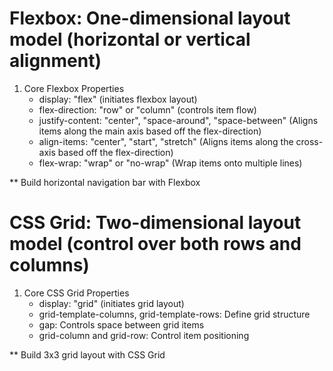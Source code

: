 # Flexbox: One-dimensional layout model (horizontal or vertical alignment)

1. Core Flexbox Properties
    - display: "flex" (initiates flexbox layout)
    - flex-direction: "row" or "column" (controls item flow)
    - justify-content: "center", "space-around", "space-between" (Aligns items along the main axis based off the flex-direction)
    - align-items: "center", "start", "stretch" (Aligns items along the cross-axis based off the flex-direction)
    - flex-wrap: "wrap" or "no-wrap" (Wrap items onto multiple lines)

** Build horizontal navigation bar with Flexbox

# CSS Grid: Two-dimensional layout model (control over both rows and columns)

1. Core CSS Grid Properties
    - display: "grid" (initiates grid layout)
    - grid-template-columns, grid-template-rows: Define grid structure
    - gap: Controls space between grid items
    - grid-column and grid-row: Control item positioning

** Build 3x3 grid layout with CSS Grid

